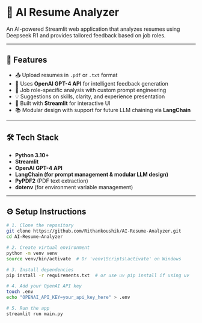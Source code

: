# 📄 AI Resume Analyzer

An AI-powered Streamlit web application that analyzes resumes using Deepseek R1 and provides tailored feedback based on job roles.

---

## 🚀 Features

- 📤 Upload resumes in `.pdf` or `.txt` format
- 🧠 Uses **OpenAI GPT-4 API** for intelligent feedback generation
- 📌 Job role-specific analysis with custom prompt engineering
- 💡 Suggestions on skills, clarity, and experience presentation
- 🧪 Built with **Streamlit** for interactive UI
- 📚 Modular design with support for future LLM chaining via **LangChain**

---

## 🛠 Tech Stack

- **Python 3.10+**
- **Streamlit**
- **OpenAI GPT-4 API**
- **LangChain (for prompt management & modular LLM design)**
- **PyPDF2** (PDF text extraction)
- **dotenv** (for environment variable management)

---

## ⚙️ Setup Instructions

```bash
# 1. Clone the repository
git clone https://github.com/Rithankoushik/AI-Resume-Analyzer.git
cd AI-Resume-Analyzer

# 2. Create virtual environment
python -m venv venv
source venv/bin/activate  # Or 'venv\Scripts\activate' on Windows

# 3. Install dependencies
pip install -r requirements.txt  # or use uv pip install if using uv

# 4. Add your OpenAI API key
touch .env
echo "OPENAI_API_KEY=your_api_key_here" > .env

# 5. Run the app
streamlit run main.py

